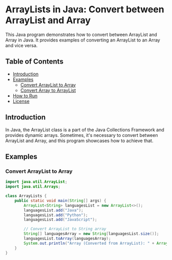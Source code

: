 # ArrayLists in Java: Convert between ArrayList and Array

This Java program demonstrates how to convert between ArrayList and Array in Java. It provides examples of converting an ArrayList to an Array and vice versa.

## Table of Contents
- [Introduction](#introduction)
- [Examples](#examples)
    - [Convert ArrayList to Array](#convert-arraylist-to-array)
    - [Convert Array to ArrayList](#convert-array-to-arraylist)
- [How to Run](#how-to-run)
- [License](#license)

## Introduction
In Java, the ArrayList class is a part of the Java Collections Framework and provides dynamic arrays. Sometimes, it's necessary to convert between ArrayList and Array, and this program showcases how to achieve that.

## Examples

### Convert ArrayList to Array
```java
import java.util.ArrayList;
import java.util.Arrays;

class ArrayLists {
    public static void main(String[] args) {
        ArrayList<String> languagesList = new ArrayList<>();
        languagesList.add("Java");
        languagesList.add("Python");
        languagesList.add("JavaScript");

        // Convert ArrayList to String array
        String[] languagesArray = new String[languagesList.size()];
        languagesList.toArray(languagesArray);
        System.out.println("Array (Converted from ArrayList): " + Arrays.toString(languagesArray));
    }
}
